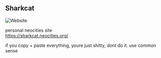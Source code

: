 <h2>Sharkcat</h1><img alt="Website" src="https://img.shields.io/website?down_message=offline&up_message=online&url=https%3A%2F%2Fsharkcat.neocities.org%2F">

personal neocities site<br>
https://sharkcat.neocities.org/

if you copy + paste everything, youre just shitty, dont do it. use common sense